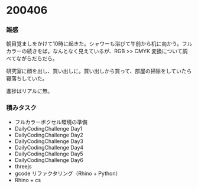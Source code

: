 # 200406  

### 雑感  

朝目覚ましをかけて10時に起きた。シャワーも浴びて午前から机に向かう。フルカラーの続きをば。なんとなく見えているが、RGB >> CMYK 変換について調べてながらだらだら。  

研究室に顔を出し、買い出しに。買い出しから買って、部屋の掃除をしていたら寝落ちしていた。  

進捗はリアルに無。  

### 積みタスク  

- フルカラーボクセル環境の準備  
- DailyCodingChallenge Day1  
- DailyCodingChallenge Day2  
- DailyCodingChallenge Day3  
- DailyCodingChallenge Day4  
- DailyCodingChallenge Day5  
- DailyCodingChallenge Day6  
- threejs  
- gcode リファクタリング（Rhino + Python）  
- Rhino + cs  
